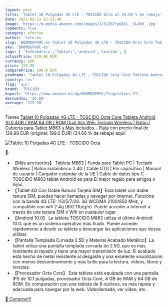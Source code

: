 ```yaml
---
layout: post
title: 'Tablet 10 Pulgadas 4G LTE - TOSCIDO Octa al 34.68 % de rebaja'
date: 2021-03-23 12:11:48
image: 'https://m.media-amazon.com/images/I/51Z67rpQkCL._SL400_.jpg'
comments: true
category: ofertas
author: 'tole.es'
slug: 'B08MQGFH9C-es Tablet 10 Pulgadas 4G LTE - TOSCIDO Octa Core Tableta...'
sku: 'B08MQGFH9C-es'
tags: [ 'Informática','Tablets','android','toscido', ]
actualPrice: 129.98 EUR
currency: EUR
price: 129.98
comparePrice: 199.0 EUR
prodname: 'Tablet 10 Pulgadas 4G LTE - TOSCIDO Octa Core Tableta Android 10.0 4GB / RAM 64 GB / ROM Dual Sim WiFi  Teclado Wireless | Ratón | Cubierta para Tablet M863 y Más Incluidos - Plata'
country: 'es'
flag: '🇪🇸'
brand: 'TOSCiDO'
buyurl: 'https://www.amazon.es/dp/B08MQGFH9C/?tag=tolees-21'
descuento: '34.68'
average: '129.98'
---
```


Tienes [Tablet 10 Pulgadas 4G LTE - TOSCIDO Octa Core Tableta Android 10.0 4GB / RAM 64 GB / ROM Dual Sim WiFi  Teclado Wireless | Ratón | Cubierta para Tablet M863 y Más Incluidos - Plata](https://www.amazon.es/dp/B08MQGFH9C/?tag=tolees-21) con precio final de  129.98 EUR (original: 199.0 EUR) (34.68 %  de rebaja) aqui!

[![Tablet 10 Pulgadas 4G LTE - TOSCIDO Octa](https://m.media-amazon.com/images/I/51Z67rpQkCL._SL400_.jpg)](https://www.amazon.es/dp/B08MQGFH9C/?tag=tolees-21)

🔎:

- 【Más accesorios】 Tableta M863 | Funda para Tablet PC | Teclado Wireless | Ratón inalámbrico 2.4G | Cable OTG | Pin capacitivo | Manual de usuario | Cargador estándar de la UE | Cable de datos tipo C -TOSCIDO M863 tablet Android es para El mejor regalo para amigos o hijos.
- 【Tablet 4G Con Doble Ranura Tarjeta SIM】Esta tablet con doble ranura SIM, puedes hacer llamadas y navegar por Internet. Funciona con la banda 4G LTE: 1/3/5/7/20. 3G WCDMA 2100/850 MHz, y compatible con wifi 2.4g (802.11b/g/n). Puede acceder a Internet a través de una tarjeta SIM o Wifi en cualquier lugar.
- 【Android 10.0】 La tableta TOSCIDO M863 utiliza el último Android 10.0, que es un sistema operativo más fluido. Puede acceder rápidamente a desde su tableta y descargar las aplicaciones que desea utilizar.
- 【Pantalla Templada Curvada 2.5D y Material Acabado Metálico】La tablet utiliza una pantalla templada curvada de 2.5D, que es más resistente al rayado y tiene una mayor transmisión de luz. El acabado está hecho de metal resistente al desgaste y una excelente visualización con menos deslumbramiento y más brillo para la lectura, videos, libros y revistas.
- 【Procesador Octa Core】 Esta tableta está equipada con una pantalla IPS de 10.1 pulgadas, procesador Octa Core, 4 GB de RAM y 64 GB de ROM. En comparación con una tableta de 8 núcleos, es más rápida y adecuada para navegar por la web. Videollamada, ver vídeo, etc.

[🛒 Comprar!!!](https://www.amazon.es/dp/B08MQGFH9C/?tag=tolees-21)
